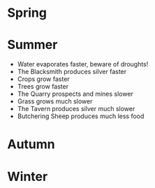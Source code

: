 # Spring

# Summer
- Water evaporates faster, beware of droughts!
- The Blacksmith produces silver faster
- Crops grow faster
- Trees grow faster
- The Quarry prospects and mines slower
- Grass grows much slower
- The Tavern produces silver much slower
- Butchering Sheep produces much less food

# Autumn

# Winter
